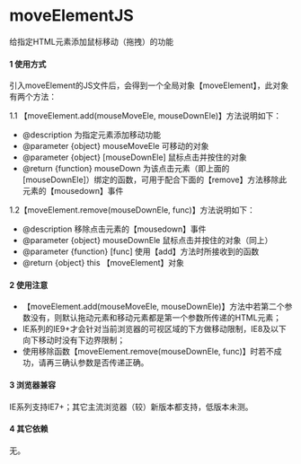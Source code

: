 # moveElementJS
给指定HTML元素添加鼠标移动（拖拽）的功能

#### 1 使用方式
引入moveElement的JS文件后，会得到一个全局对象【moveElement】，此对象有两个方法：

1.1 【moveElement.add(mouseMoveEle, mouseDownEle)】方法说明如下：
* @description	为指定元素添加移动功能
* @parameter {object} mouseMoveEle 可移动的对象
* @parameter {object} [mouseDownEle] 鼠标点击并按住的对象
* @return {function} mouseDown 为该点击元素（即上面的[mouseDownEle]）绑定的函数，可用于配合下面的【remove】方法移除此元素的【mousedown】事件

1.2【moveElement.remove(mouseDownEle, func)】方法说明如下：
* @description	移除点击元素的【mousedown】事件
* @parameter {object} mouseDownEle 鼠标点击并按住的对象（同上）
* @parameter {function} [func] 使用【add】方法时所接收到的函数
* @return {object} this 【moveElement】对象

#### 2 使用注意
* 【moveElement.add(mouseMoveEle, mouseDownEle)】方法中若第二个参数没有，则默认拖动元素和移动元素都是第一个参数所传递的HTML元素；
* IE系列的IE9+才会针对当前浏览器的可视区域的下方做移动限制，IE8及以下向下移动时没有下边界限制；
* 使用移除函数【moveElement.remove(mouseDownEle, func)】时若不成功，请再三确认参数是否传递正确。

#### 3 浏览器兼容
IE系列支持IE7+；其它主流浏览器（较）新版本都支持，低版本未测。

#### 4 其它依赖
无。
